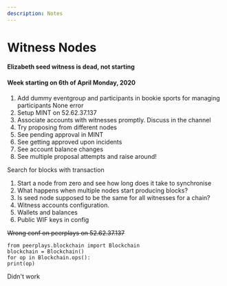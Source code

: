 ```yaml
---
description: Notes
---
```


# Witness Nodes

#### Elizabeth seed witness is dead, not starting

#### 

#### Week starting on 6th of April Monday, 2020

1. Add dummy eventgroup and participants in bookie sports for managing participants None error
2.  Setup MINT on 52.62.37.137
3. Associate accounts with witnesses promptly. Discuss in the channel
4. Try proposing from different nodes
5. See pending approval in MINT
6. See getting approved upon incidents
7. See account balance changes
8. See multiple proposal attempts and raise around!





Search for blocks with transaction





1. Start a node from zero and see how long does it take to synchronise
2. What happens when multiple nodes start producing blocks?
3. Is seed node supposed to be the same for all witnesses for a chain?
4. Witness accounts configuration.
5. Wallets and balances
6. Public WIF keys in config







~~Wrong conf on peerplays on 52.62.37.137~~

```text
from peerplays.blockchain import Blockchain
blockchain = Blockchain()
for op in Blockchain.ops():
print(op)
```

Didn't work



